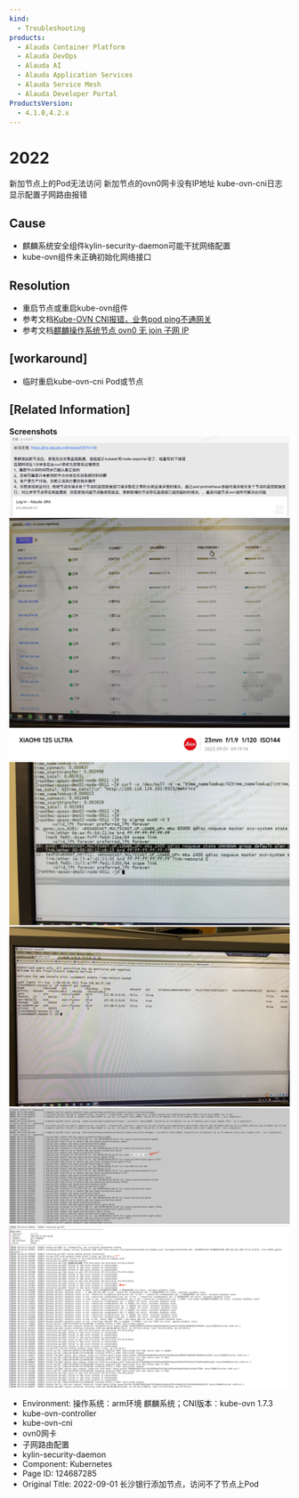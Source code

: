 ```yaml
---
kind:
  - Troubleshooting
products:
  - Alauda Container Platform
  - Alauda DevOps
  - Alauda AI
  - Alauda Application Services
  - Alauda Service Mesh
  - Alauda Developer Portal
ProductsVersion:
  - 4.1.0,4.2.x
---
```

<!-- A type of document that involves encountering a fault, diagnosing it, performing root cause analysis, and providing solutions. -->

# 2022

新加节点上的Pod无法访问 新加节点的ovn0网卡没有IP地址 kube-ovn-cni日志显示配置子网路由报错

## Cause
- 麒麟系统安全组件kylin-security-daemon可能干扰网络配置
- kube-ovn组件未正确初始化网络接口

## Resolution
- 重启节点或重启kube-ovn组件
- 参考文档[Kube-OVN CNI报错，业务pod ping不通网关](/pages/viewpage.action?pageId=112041090)
- 参考文档[麒麟操作系统节点 ovn0 无 join 子网 IP](/pages/viewpage.action?pageId=115516708)

## [workaround]
- 临时重启kube-ovn-cni Pod或节点

## [Related Information]
**Screenshots**
![](assets/2022-09-01-chang-sha-yin-xing-tian-jia-jie-dian-fang-wen-bu-liao-jie-dian-shang/image2022-9-2_14-49-44.png)
![](assets/2022-09-01-chang-sha-yin-xing-tian-jia-jie-dian-fang-wen-bu-liao-jie-dian-shang/image2022-9-2_14-56-35.png)
![](assets/2022-09-01-chang-sha-yin-xing-tian-jia-jie-dian-fang-wen-bu-liao-jie-dian-shang/image2022-9-2_14-51-21.png)
![](assets/2022-09-01-chang-sha-yin-xing-tian-jia-jie-dian-fang-wen-bu-liao-jie-dian-shang/image2022-9-2_14-53-29.png)
![](assets/2022-09-01-chang-sha-yin-xing-tian-jia-jie-dian-fang-wen-bu-liao-jie-dian-shang/image2022-9-2_14-53-54.png)
![](assets/2022-09-01-chang-sha-yin-xing-tian-jia-jie-dian-fang-wen-bu-liao-jie-dian-shang/image2022-9-2_14-53-42.png)
- Environment: 操作系统：arm环境 麒麟系统；CNI版本：kube-ovn 1.7.3
- kube-ovn-controller
- kube-ovn-cni
- ovn0网卡
- 子网路由配置
- kylin-security-daemon
- Component: Kubernetes
- Page ID: 124687285
- Original Title: 2022-09-01 长沙银行添加节点，访问不了节点上Pod
